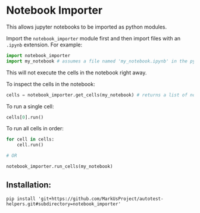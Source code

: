 # Notebook Importer

This allows jupyter notebooks to be imported as python modules. 

Import the `notebook_importer` module first and then import files with an `.ipynb` extension. For example:

```python
import notebook_importer
import my_notebook # assumes a file named 'my_notebook.ipynb' in the python path
```

This will not execute the cells in the notebook right away.

To inspect the cells in the notebook:

```python
cells = notebook_importer.get_cells(my_notebook) # returns a list of notebook cells
```

To run a single cell:

```python
cells[0].run()
```

To run all cells in order:

```python
for cell in cells:
    cell.run()

# OR

notebook_importer.run_cells(my_notebook)
```


## Installation:

```shell
pip install 'git+https://github.com/MarkUsProject/autotest-helpers.git#subdirectory=notebook_importer'
```

